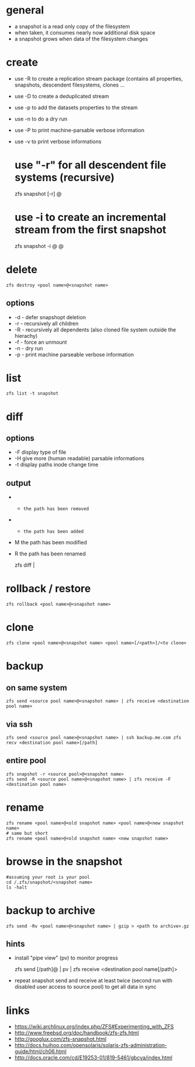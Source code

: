# general

* a snapshot is a read only copy of the filesystem
* when taken, it consumes nearly now additional disk space
* a snapshot grows when data of the filesystem changes

# create

* use -R to create a replication stream package (contains all properties, snapshots, descendent filesystems, clones ...
* use -D to create a deduplicated stream
* use -p to add the datasets properties to the stream
* use -n to do a dry run
* use -P to print machine-parsable verbose information
* use -v to print verbose informations

    # use "-r" for all descendent file systems (recursive)
    zfs snapshot [-r] <pool name>@<snapshot name>

    # use -i to create an incremental stream from the first snapshot
    zfs snapshot -i <pool name>@<first snapshot name> <pool name>@<second snapshot name>

# delete

    zfs destroy <pool name>@<snapshot name>

## options

* -d    -   defer snapshopt deletion
* -r    -   recursively all children
* -R    -   recursively all dependents (also cloned file system outside the hierachy)
* -f    -   force an unmount 
* -n    -   dry run
* -p    -   print machine parseable verbose information

# list

    zfs list -t snapshot

# diff

## options

* -F    display type of file
* -H    give more (human readable) parsable informations
* -t    display paths inode change time

## output

* -     the path has been removed
* +     the path has been added
* M     the path has been modified
* R     the path has been renamed

    zfs diff <source snapshot name> <destination snapshot name>|<file system>

# rollback / restore

    zfs rollback <pool name>@<snapshot name>

# clone

    zfs clone <pool name>@<snapshot name> <pool name>[/<path>]/<to clone>

# backup

## on same system

    zfs send <source pool name>@<snapshot name> | zfs receive <destination pool name>

## via ssh

    zfs send <source pool name>@<snapshot name> | ssh backup.me.com zfs recv <destination pool name>[/path]

## entire pool

    zfs snapshot -r <source pool>@<snapshot name>
    zfs send -R <source pool name>@<snapshot name> | zfs receive -F <destination pool name>

# rename

    zfs rename <pool name>@<old snapshot name> <pool name>@<new snapshot name>
    # same but short
    zfs rename <pool name>@<old snapshot name> <new snapshot name>

# browse in the snapshot

    #assuming your root is your pool
    cd /.zfs/snapshot/<snapshot name>
    ls -halt

# backup to archive

    zfs send -Rv <pool name>@<snapshot name> | gzip > <path to archive>.gz

## hints

* install "pipe view" (pv) to monitor progress

    zfs send <source pool name>[/path]@<snapshot name> | pv | zfs receive <destination pool name[/path]>

* repeat snapshot send and receive at least twice (second run with disabled user access to source pool) to get all data in sync

# links

* https://wiki.archlinux.org/index.php/ZFS#Experimenting_with_ZFS
* http://www.freebsd.org/doc/handbook/zfs-zfs.html
* http://googlux.com/zfs-snapshot.html
* http://docs.huihoo.com/opensolaris/solaris-zfs-administration-guide/html/ch06.html
* http://docs.oracle.com/cd/E19253-01/819-5461/gbcya/index.html
